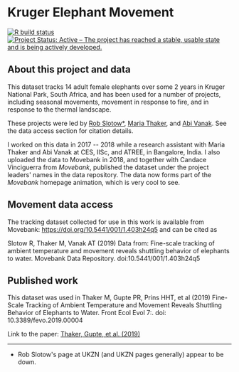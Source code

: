 
# Kruger Elephant Movement

<!-- badges: start -->
  [![R build status](https://github.com/pratikunterwegs/elemove/workflows/R-CMD-check/badge.svg)](https://github.com/pratikunterwegs/elemove/actions)
  [![Project Status: Active – The project has reached a stable, usable state and is being actively developed.](https://www.repostatus.org/badges/latest/active.svg)](https://www.repostatus.org/#active)
<!-- badges: end -->

## About this project and data

This dataset tracks 14 adult female elephants over some 2 years in Kruger National Park, South Africa, and has been used for a number of projects, including seasonal movements, movement in response to fire, and in response to the thermal landscape.

These projects were led by [Rob Slotow*](https://www.ucl.ac.uk/biosciences/people/professor-rob-slotow), [Maria Thaker](https://mariathaker.weebly.com/), and [Abi Vanak](https://www.atree.org/users/dr-abi-tamim-vanak). See the data access section for citation details.

I worked on this data in 2017 -- 2018 while a research assistant with Maria Thaker and Abi Vanak at CES, IISc, and ATREE, in Bangalore, India.
I also uploaded the data to Movebank in 2018, and together with Candace Vinciguerra from _Movebank_, published the dataset under the project leaders' names in the data repository. The data now forms part of the _Movebank_ homepage animation, which is very cool to see.

## Movement data access

The tracking dataset collected for use in this work is available from Movebank: https://doi.org/10.5441/001/1.403h24q5 and can be cited as

Slotow R, Thaker M, Vanak AT (2019) Data from: Fine-scale tracking of ambient temperature and movement reveals shuttling behavior of elephants to water. Movebank Data Repository. doi:10.5441/001/1.403h24q5

## Published work

This dataset was used in Thaker M, Gupte PR, Prins HHT, et al (2019) Fine-Scale Tracking of Ambient Temperature and Movement Reveals Shuttling Behavior of Elephants to Water. Front Ecol Evol 7:. doi: 10.3389/fevo.2019.00004

Link to the paper: [Thaker, Gupte, et al. (2019)](https://www.frontiersin.org/articles/10.3389/fevo.2019.00004/full)

---

* Rob Slotow's page at UKZN (and UKZN pages generally) appear to be down.
